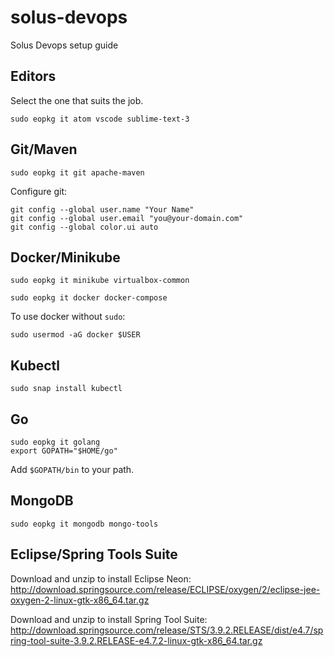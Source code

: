 # solus-devops
Solus Devops setup guide

## Editors
Select the one that suits the job.

    sudo eopkg it atom vscode sublime-text-3 

## Git/Maven
    sudo eopkg it git apache-maven

Configure git:

    git config --global user.name "Your Name"
    git config --global user.email "you@your-domain.com"
    git config --global color.ui auto

## Docker/Minikube
    sudo eopkg it minikube virtualbox-common

    sudo eopkg it docker docker-compose
    
To use docker without `sudo`:    
    
    sudo usermod -aG docker $USER

## Kubectl 
    sudo snap install kubectl

## Go
    sudo eopkg it golang
    export GOPATH="$HOME/go"
    
Add `$GOPATH/bin` to your path.

## MongoDB

    sudo eopkg it mongodb mongo-tools

## Eclipse/Spring Tools Suite

Download and unzip to install Eclipse Neon:
    http://download.springsource.com/release/ECLIPSE/oxygen/2/eclipse-jee-oxygen-2-linux-gtk-x86_64.tar.gz
        
Download and unzip to install Spring Tool Suite:    
    http://download.springsource.com/release/STS/3.9.2.RELEASE/dist/e4.7/spring-tool-suite-3.9.2.RELEASE-e4.7.2-linux-gtk-x86_64.tar.gz

